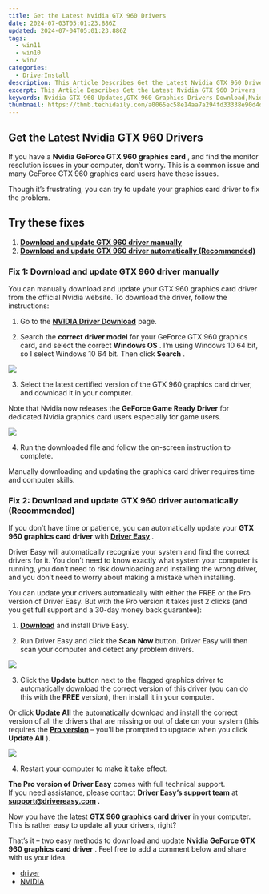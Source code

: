 ```yaml
---
title: Get the Latest Nvidia GTX 960 Drivers
date: 2024-07-03T05:01:23.886Z
updated: 2024-07-04T05:01:23.886Z
tags:
  - win11
  - win10
  - win7
categories:
  - DriverInstall
description: This Article Describes Get the Latest Nvidia GTX 960 Drivers
excerpt: This Article Describes Get the Latest Nvidia GTX 960 Drivers
keywords: Nvidia GTX 960 Updates,GTX 960 Graphics Drivers Download,Nvidia GTX 960 Driver Release Notes,Latest Nvidia Drivers for Gaming PCs,GTX 960 Drivers Compatibility Check,Nvidia GTX 960 Driver Optimization Tips,GTX 960 Drivers Download Guide
thumbnail: https://thmb.techidaily.com/a0065ec58e14aa7a294fd33338e90d4d15fa577ac0b3dd7d4dd7c6264c50f140.jpg
---
```


## Get the Latest Nvidia GTX 960 Drivers

 If you have a **Nvidia GeForce GTX 960 graphics card** , and find the monitor resolution issues in your computer, don’t worry. This is a common issue and many GeForce GTX 960 graphics card users have these issues.

 Though it’s frustrating, you can try to update your graphics card driver to fix the problem.

## Try these fixes

1. **[Download and update GTX 960 driver manually](#Fix1)**
2. **[Download and update GTX 960 driver automatically (Recommended)](#Fix2)**

### Fix 1: Download and update GTX 960 driver manually

 You can manually download and update your GTX 960 graphics card driver from the official Nvidia website. To download the driver, follow the instructions:

 1) Go to the **[NVIDIA Driver Download](https://tools.techidaily.com/drivereasy/download/)**  page.

 2) Search the **correct driver model** for your GeForce GTX 960 graphics card, and select the correct **Windows OS** . I’m using Windows 10 64 bit, so I select Windows 10 64 bit. Then click **Search** .

![](https://images.drivereasy.com/wp-content/uploads/2018/05/img_5b06336c9fb25.jpg)

 3) Select the latest certified version of the GTX 960 graphics card driver, and download it in your computer.

 Note that Nvidia now releases the **GeForce Game Ready Driver** for dedicated Nvidia graphics card users especially for game users.

![](https://images.drivereasy.com/wp-content/uploads/2018/05/img_5b063391ae56b.jpg)

 4) Run the downloaded file and follow the on-screen instruction to complete.

 Manually downloading and updating the graphics card driver requires time and computer skills.

### Fix 2: Download and update GTX 960 driver automatically (Recommended)

 If you don’t have time or patience, you can automatically update your **GTX 960 graphics card driver** with **[Driver Easy](https://tools.techidaily.com/drivereasy/download/)**  .

 Driver Easy will automatically recognize your system and find the correct drivers for it. You don’t need to know exactly what system your computer is running, you don’t need to risk downloading and installing the wrong driver, and you don’t need to worry about making a mistake when installing.

 You can update your drivers automatically with either the FREE or the Pro version of Driver Easy. But with the Pro version it takes just 2 clicks (and you get full support and a 30-day money back guarantee):

 1) **[Download](https://tools.techidaily.com/drivereasy/download/)**  and install Drive Easy.

 2) Run Driver Easy and click the **Scan Now** button. Driver Easy will then scan your computer and detect any problem drivers.

![](https://images.drivereasy.com/wp-content/uploads/2020/07/image-357.png)

 3) Click the **Update** button next to the flagged graphics driver to automatically download the correct version of this driver (you can do this with the **FREE** version), then install it in your computer.

 Or click **Update All** the automatically download and install the correct version of all the drivers that are missing or out of date on your system (this requires the [**Pro version**](https://tools.techidaily.com/drivereasy/download/) – you’ll be prompted to upgrade when you click **Update All** ).

![](https://images.drivereasy.com/wp-content/uploads/2020/07/2020-07-31_18-08-52.jpg)

4) Restart your computer to make it take effect.

**The Pro version of Driver Easy** comes with full technical support.  
 If you need assistance, please contact **Driver Easy’s support team** at **[support@drivereasy.com](mailto:support@drivereasy.com) .**

 Now you have the latest **GTX 960 graphics card driver** in your computer. This is rather easy to update all your drivers, right?

 That’s it – two easy methods to download and update **Nvidia GeForce GTX 960 graphics card driver** . Feel free to add a comment below and share with us your idea.

* [driver](https://tools.techidaily.com/drivereasy/download/)
* [NVIDIA](https://tools.techidaily.com/drivereasy/download/)

<ins class="adsbygoogle"
     style="display:block"
     data-ad-format="autorelaxed"
     data-ad-client="ca-pub-7571918770474297"
     data-ad-slot="1223367746"></ins>



<ins class="adsbygoogle"
     style="display:block"
     data-ad-client="ca-pub-7571918770474297"
     data-ad-slot="8358498916"
     data-ad-format="auto"
     data-full-width-responsive="true"></ins>


